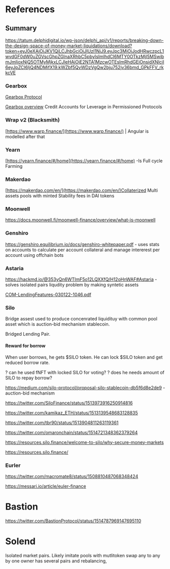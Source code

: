 # References

## Summary

https://tatum.delphidigital.io/wp-json/delphi_api/v1/reports/breaking-down-the-design-space-of-money-market-liquidations/download?token=eyJ0eXAiOiJKV1QiLCJhbGciOiJIUzI1NiJ9.eyJpc3MiOiJodHRwczpcL1wvdGF0dW0uZGVscGhpZGlnaXRhbC5pbyIsImlhdCI6MTY0OTkzMjI5MSwibmJmIjoxNjQ5OTMyMjkxLCJleHAiOjE2NTA1MzcwOTEsImRhdGEiOnsidXNlciI6eyJpZCI6IjQ4NDMifX19.kWZbf5QvWDzVgQw2bju752jv36bmd_GPkFFV_rkkcVE

### Gearbox


[Gearbox Protocol](https://consensys.net/blog/cryptoeconomic-research/gearbox-protocol-a-composable-leverage-protocol-in-defi/)

[Gearbox overview](https://medium.com/gearbox-protocol/leverage-2-0-credit-account-as-a-defi-primitive-8be6ea86e883) Credit Accounts for Leverage in Permissioned Protocols 

### Wrap v2 (Blacksmith)

[https://www.warp.finance/](https://www.warp.finance/) | Angular is modelled after that

### Yearn

[https://yearn.finance/#/home](https://yearn.finance/#/home) -Is Full cycle Farming      

### Makerdao

[https://makerdao.com/en/](https://makerdao.com/en/)Collaterized Multi assets pools with minted Stability fees in DAI tokens

### Moonwell

https://docs.moonwell.fi/moonwell-finance/overview/what-is-moonwell 


### Genshiro

https://genshiro.equilibrium.io/docs/genshiro-whitepaper.pdf - uses stats on accounts to calculate per account collateral and manage intererest per account using offchain bots


### Astaria

https://hackmd.io/@353yQn6WTImF5o12LQXXfQ/H12oHnWAF#Astaria  - solves isolated pairs liqudity problem by making syntetic assets

[COM-LendingFeatures-030122-1046.pdf](references/COM-LendingFeatures-030122-1046.pdf)


### Silo

Bridge assest used to produce concenrated liquidituy with common pool asset which is auction-bid mechanism stablecoin.

Bridged Lending Pair.

#### Reward for borrow

When user borrows, he gets $SILO token.
He can lock $SILO token and get reduced borrow rate.

? can he used fNFT with locked SILO for voting?
? does he needs amount of SILO to repay borrow?

https://medium.com/silo-protocol/proposal-silo-stablecoin-db5f6d8e2de9  - auction-bid mechanism

https://twitter.com/SiloFinance/status/1513973916250914816


https://twitter.com/kamikaz_ETH/status/1513139548683128835


https://twitter.com/tbr90/status/1513904811263119361

https://twitter.com/omaronchain/status/1514721348362379264

https://resources.silo.finance/welcome-to-silo/why-secure-money-markets

https://resources.silo.finance/

### Eurler

https://twitter.com/macromate8/status/1508810487068348424 

https://messari.io/article/euler-finance

# Bastion

https://twitter.com/BastionProtocol/status/1514787969147695110


# Solend

Isolated market pairs. Likely imitate pools with mutlitoken swap any to any by one owner has several pairs and rebalancing, 
